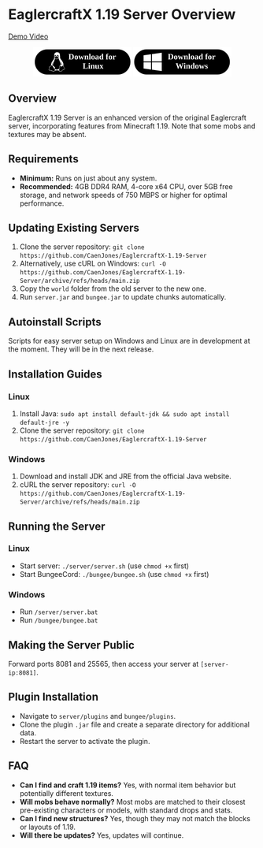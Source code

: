 # EaglercraftX 1.19 Server Overview
[Demo Video](https://github.com/CaenJones/EaglercraftX-1.19-Server/assets/131218155/0ee532ab-46d3-4959-ac9a-860931ffd649)

<p align="center">
 <img src="https://github.com/garlontas/buttons/blob/main/buttons/200x59/linux-download_2.svg" alt="Description here" width="200" height="59">
 <img src="https://raw.githubusercontent.com/garlontas/buttons/main/buttons/200x59/windows-download.svg" alt="Description here" width="200" height="59">
</p>



## Overview
EaglercraftX 1.19 Server is an enhanced version of the original Eaglercraft server, incorporating features from Minecraft 1.19. Note that some mobs and textures may be absent.

## Requirements
- **Minimum:** Runs on just about any system.
- **Recommended:** 4GB DDR4 RAM, 4-core x64 CPU, over 5GB free storage, and network speeds of 750 MBPS or higher for optimal performance.

## Updating Existing Servers
1. Clone the server repository: `git clone https://github.com/CaenJones/EaglercraftX-1.19-Server`
2. Alternatively, use cURL on Windows: `curl -O https://github.com/CaenJones/EaglercraftX-1.19-Server/archive/refs/heads/main.zip`
3. Copy the `world` folder from the old server to the new one.
4. Run `server.jar` and `bungee.jar` to update chunks automatically.

## Autoinstall Scripts
Scripts for easy server setup on Windows and Linux are in development at the moment. They will be in the next release.

## Installation Guides
### Linux
1. Install Java: `sudo apt install default-jdk && sudo apt install default-jre -y`
2. Clone the server repository: `git clone https://github.com/CaenJones/EaglercraftX-1.19-Server`

### Windows
1. Download and install JDK and JRE from the official Java website.
2. cURL the server repository: `curl -O https://github.com/CaenJones/EaglercraftX-1.19-Server/archive/refs/heads/main.zip`

## Running the Server
### Linux
- Start server: `./server/server.sh` (use `chmod +x` first)
- Start BungeeCord: `./bungee/bungee.sh` (use `chmod +x` first)

### Windows
- Run `/server/server.bat`
- Run `/bungee/bungee.bat`

## Making the Server Public
Forward ports 8081 and 25565, then access your server at `[server-ip:8081]`.

## Plugin Installation
- Navigate to `server/plugins` and `bungee/plugins`.
- Clone the plugin `.jar` file and create a separate directory for additional data.
- Restart the server to activate the plugin.

## FAQ
- **Can I find and craft 1.19 items?** Yes, with normal item behavior but potentially different textures.
- **Will mobs behave normally?** Most mobs are matched to their closest pre-existing characters or models, with standard drops and stats.
- **Can I find new structures?** Yes, though they may not match the blocks or layouts of 1.19.
- **Will there be updates?** Yes, updates will continue.
